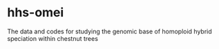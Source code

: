 # hhs-omei
The data and codes for studying the genomic base of homoploid hybrid speciation within chestnut trees
